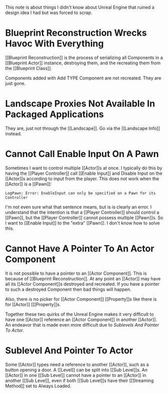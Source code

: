 This note is about things I didn't know about Unreal Engine that ruined a design idea I had but was forced to scrap.


# Blueprint Reconstruction Wrecks Havoc With Everything

[[Blueprint Reconstruction]] is the process of serializing all Components in a [[Blueprint Actor]] instance, destroying them, and the recreating them from the [[Blueprint Class]].

Components added with Add TYPE Component are not recreated.
They are just gone.

# Landscape Proxies Not Available In Packaged Applications

They are, just not through the [[Landscape]].
Go via the [[Landscape Info]] instead.


# Cannot Call Enable Input On A Pawn

Sometimes I want to control multiple [[Actor]]s at once.
I typically do this by having the [[Player Controller]] call [[Enable Input]] and Disable Input on the [[Actor]]s according to input from the player.
This does not work when the [[Actor]] is a [[Pawn]]:
```
LogPawn: Error: EnableInput can only be specified on a Pawn for its Controller
```
I'm not even sure what that sentence means, but is is clearly an error.
I understand that the intention is that a [[Player Controller]] should control a [[Pawn]],
but the [[Player Controller]] cannot possess multiple [[Pawn]]s.
So I want to [[Enable Input]] to the "extra" [[Pawn]].
I don't know how to solve this.


# Cannot Have A Pointer To An Actor Component

It is not possible to have a pointer to an [[Actor Component]].
This is because of [[Blueprint Reconstruction]].
At any point an [[Actor]] may have all its [[Actor Component]]s destroyed and recreated.
If you have a pointer to such a destroyed Component then bad things will happen.

Also, there is no picker for [[Actor Component]] [[Property]]s like there is for [[Actor]] [[[Property]]s.

Together these two quirks of the Unreal Engine makes it very difficult to have one [[Actor]] reference an [[Actor Component]] in another [[Actor]].
An endeavor that is made even more difficult due to _Sublevels And Pointer To Actor_.


# Sublevel And Pointer To Actor

Some [[Actor]] types need a reference to another [[Actor]], such as a button opening a door.
A [[Level]] can be split into [[Sub Level]]s.
An [[Actor]] in one [[Sub Level]] cannot have a pointer to an [[Actor]] in another [[Sub Level]], even if both [[Sub Level]]s have their [[Streaming Method]] set to Always Loaded.

